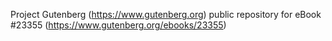 Project Gutenberg (https://www.gutenberg.org) public repository for eBook #23355 (https://www.gutenberg.org/ebooks/23355)
